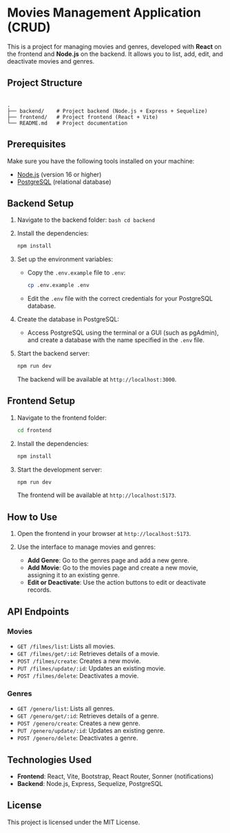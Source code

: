 
# Movies Management Application (CRUD)

This is a project for managing movies and genres, developed with **React** on the frontend and **Node.js** on the backend. It allows you to list, add, edit, and deactivate movies and genres.

## Project Structure

```

.
├── backend/    # Project backend (Node.js + Express + Sequelize)
├── frontend/   # Project frontend (React + Vite)
└── README.md   # Project documentation

````

## Prerequisites

Make sure you have the following tools installed on your machine:

- [Node.js](https://nodejs.org/) (version 16 or higher)
- [PostgreSQL](https://www.postgresql.org/) (relational database)

## Backend Setup

1. Navigate to the backend folder:
   ``bash
   cd backend
``

2. Install the dependencies:

   ```bash
   npm install
   ```

3. Set up the environment variables:

   * Copy the `.env.example` file to `.env`:

     ```bash
     cp .env.example .env
     ```
   * Edit the `.env` file with the correct credentials for your PostgreSQL database.

4. Create the database in PostgreSQL:

   * Access PostgreSQL using the terminal or a GUI (such as pgAdmin), and create a database with the name specified in the `.env` file.

5. Start the backend server:

   ```bash
   npm run dev
   ```

   The backend will be available at `http://localhost:3000`.

## Frontend Setup

1. Navigate to the frontend folder:

   ```bash
   cd frontend
   ```

2. Install the dependencies:

   ```bash
   npm install
   ```

3. Start the development server:

   ```bash
   npm run dev
   ```

   The frontend will be available at `http://localhost:5173`.

## How to Use

1. Open the frontend in your browser at `http://localhost:5173`.
2. Use the interface to manage movies and genres:

   * **Add Genre**: Go to the genres page and add a new genre.
   * **Add Movie**: Go to the movies page and create a new movie, assigning it to an existing genre.
   * **Edit or Deactivate**: Use the action buttons to edit or deactivate records.

## API Endpoints

### Movies

* `GET /filmes/list`: Lists all movies.
* `GET /filmes/get/:id`: Retrieves details of a movie.
* `POST /filmes/create`: Creates a new movie.
* `PUT /filmes/update/:id`: Updates an existing movie.
* `POST /filmes/delete`: Deactivates a movie.

### Genres

* `GET /genero/list`: Lists all genres.
* `GET /genero/get/:id`: Retrieves details of a genre.
* `POST /genero/create`: Creates a new genre.
* `PUT /genero/update/:id`: Updates an existing genre.
* `POST /genero/delete`: Deactivates a genre.

## Technologies Used

* **Frontend**: React, Vite, Bootstrap, React Router, Sonner (notifications)
* **Backend**: Node.js, Express, Sequelize, PostgreSQL

## License

This project is licensed under the MIT License.

